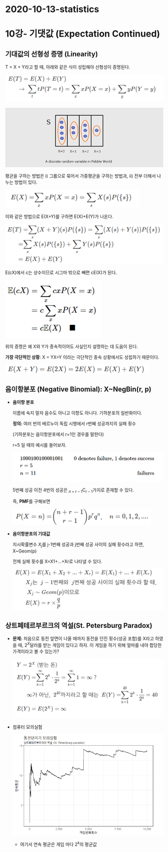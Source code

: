 # 2020-10-13-statistics

# 10강- 기댓값 (Expectation Continued)

## 기대값의 선형성 증명 (Linearity)

T = X + Y라고 할 때, 아래와 같은 식이 성립해야 선형성이 증명된다.

![images/Untitled.png](images/Untitled.png)

![2020-10-13-statistics%208e50fe9c6da8465ab9ddd301f1088930/Untitled%201.png](images/Untitled%201.png)

평균을 구하는 방법은 i) 그룹으로 묶어서 가중평균을 구하는 방법과, ii) 전부 더해서 나누는 방법이 있다.

![2020-10-13-statistics%208e50fe9c6da8465ab9ddd301f1088930/Untitled%202.png](images/Untitled%202.png)

이와 같은 방법으로 E(X+Y)를 구하면 E(X)+E(Y)가 나온다.

![2020-10-13-statistics%208e50fe9c6da8465ab9ddd301f1088930/Untitled%203.png](images/Untitled%203.png)

E(cX)에서 c는 상수이므로 시그마 밖으로 빼면 cE(X)가 된다.

![2020-10-13-statistics%208e50fe9c6da8465ab9ddd301f1088930/Untitled%204.png](images/Untitled%204.png)

위의 증명은 왜 X와 Y가 종속적이어도 사실인지 설명하는 데 도움이 된다.

**가장 극단적인 상황**: X = YX=Y 이라는 극단적인 종속 상황에서도 성립하기 때문이다.

![2020-10-13-statistics%208e50fe9c6da8465ab9ddd301f1088930/Untitled%205.png](images/Untitled%205.png)

## 음이항분포 (Negative Binomial): X~NegBin(r, p)

- **음이항 분포**

    이름에 속지 말자 음수도 아니고 이항도 아니다. 기하분포의 일반화이다.

    **정의:** 여러 번의 베르누이 독립 시행에서 r번째 성공까지의 실패 횟수

    (기하분포는 음이항분포에서 r=1인 경우를 말한다)

    r=5 일 때의 예시를 들어보자.

    ![2020-10-13-statistics%208e50fe9c6da8465ab9ddd301f1088930/Untitled%206.png](images/Untitled%206.png)

    5번째 성공 이전 4번의 성공은 $_{n+r-1}\mathrm{C}_{r-1}$가지로 존재할 수 있다.

    즉, **PMF**를 구해보면

    ![2020-10-13-statistics%208e50fe9c6da8465ab9ddd301f1088930/Untitled%207.png](images/Untitled%207.png)

- **음이항분포의 기대값**

    지시확률변수 $X_j$를 j-1번째 성공과 j번째 성공 사이의 실패 횟수라고 하면, X~Geom(p)

    전체 실패 횟수를 X=X1+...+Xr로 나타낼 수 있다.

    ![2020-10-13-statistics%208e50fe9c6da8465ab9ddd301f1088930/Untitled%208.png](images/Untitled%208.png)

## 상트페테르부르크의 역설(St. Petersburg Paradox)

- **문제:** 처음으로 동전 앞면이 나올 때까지 동전을 던진 횟수(성공 포함)를 X라고 하였을 때, $2^X$달러를 받는 게임이 있다고 하자. 이 게임을 하기 위해 얼마를 내야 합당한 가격이라고 볼 수 있는가?

    ![2020-10-13-statistics%208e50fe9c6da8465ab9ddd301f1088930/Untitled%209.png](images/Untitled%209.png)

- 컴퓨터 모의실험

    ![2020-10-13-statistics%208e50fe9c6da8465ab9ddd301f1088930/Untitled%2010.png](images/Untitled%2010.png)

    - 여기서 연속 평균은 게임 마다 $2^k$의 평균값
